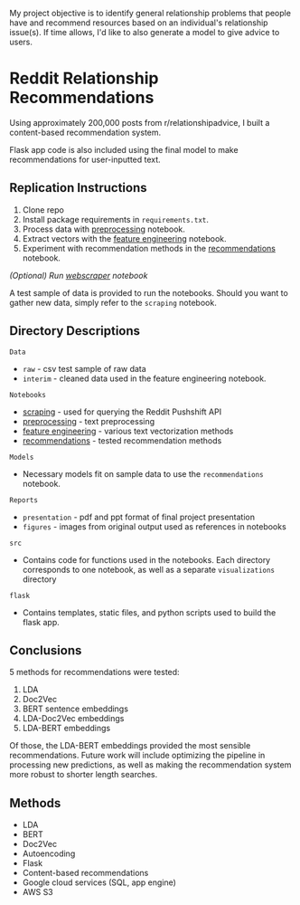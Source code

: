 My project objective is to identify general relationship problems that people have and recommend resources based on an individual's relationship issue(s).
If time allows, I'd like to also generate a model to give advice to users.

# Reddit Relationship Recommendations

Using approximately 200,000 posts from r/relationshipadvice, I built a content-based recommendation system.

Flask app code is also included using the final model to make recommendations for user-inputted text.

## Replication Instructions

1. Clone repo
2. Install package requirements in ```requirements.txt```.
3. Process data with [preprocessing](notebooks/preprocessing.ipynb) notebook.
4. Extract vectors with the [feature engineering](notebooks/feature-engineering.ipynb) notebook.
5. Experiment with recommendation methods in the [recommendations](notebooks/recommendations.ipynb) notebook.

*(Optional) Run [webscraper](notebooks/scraping.ipynb) notebook*

A test sample of data is provided to run the notebooks. Should you want to gather new data, simply refer to the ```scraping``` notebook.

## Directory Descriptions

```Data```
- ```raw``` - csv test sample of raw data
- ```interim``` - cleaned data used in the feature engineering notebook.

```Notebooks```
- [scraping](notebooks/scraping.ipynb) - used for querying the Reddit Pushshift API
- [preprocessing](notebooks/preprocessing.ipynb) - text preprocessing
- [feature engineering](notebooks/feature-engineering.ipynb) - various text vectorization methods
- [recommendations](notebooks/recommendations.ipynb) - tested recommendation methods

```Models```
- Necessary models fit on sample data to use the ```recommendations``` notebook.

```Reports```
- ```presentation``` - pdf and ppt format of final project presentation
- ```figures``` - images from original output used as references in notebooks

```src```
- Contains code for functions used in the notebooks. Each directory corresponds to one notebook, as well as a separate ```visualizations``` directory

```flask```
- Contains templates, static files, and python scripts used to build the flask app.

## Conclusions

5 methods for recommendations were tested:
1. LDA
2. Doc2Vec
3. BERT sentence embeddings
4. LDA-Doc2Vec embeddings
5. LDA-BERT embeddings

Of those, the LDA-BERT embeddings provided the most sensible recommendations. Future work will include optimizing the pipeline in processing new predictions, as well as making the recommendation system more robust to shorter length searches.

## Methods

- LDA
- BERT
- Doc2Vec
- Autoencoding
- Flask
- Content-based recommendations
- Google cloud services (SQL, app engine)
- AWS S3
